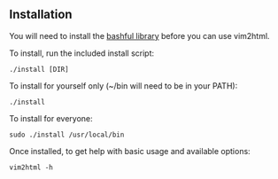 Installation
------------

You will need to install the
[bashful library](http://github.com/jmcantrell/bashful)
before you can use vim2html.

To install, run the included install script:

    ./install [DIR]

To install for yourself only (~/bin will need to be in your PATH):

    ./install

To install for everyone:

    sudo ./install /usr/local/bin

Once installed, to get help with basic usage and available options:

    vim2html -h
